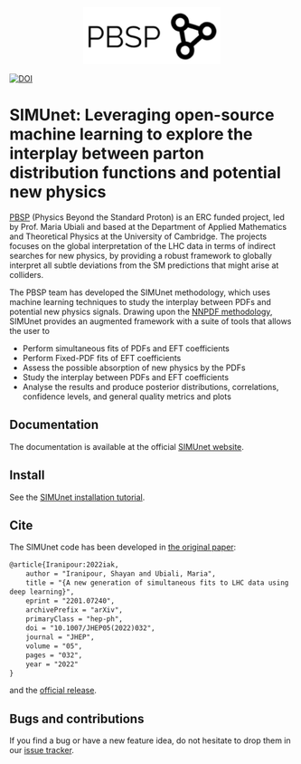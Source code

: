 <div align="center">
  <img src="PBSP_logo.png" height=100>
</div>

[![DOI](Pending)](Pending)

# SIMUnet: Leveraging open-source machine learning to explore the interplay between parton distribution functions and potential new physics

[PBSP](https://www.pbsp.org.uk/) (Physics Beyond the Standard Proton) is an ERC funded project, led by Prof. Maria Ubiali and based at the Department of Applied Mathematics and Theoretical Physics at the University of Cambridge. The projects focuses on the global interpretation of the LHC data in terms of indirect searches for new physics, by providing a robust framework to globally interpret all subtle deviations from the SM predictions that might arise at colliders.

The PBSP team has developed the SIMUnet methodology, which uses machine learning techniques to study the interplay between PDFs and potential new physics signals. Drawing upon
the [NNPDF methodology](https://arxiv.org/abs/2109.02653), SIMUnet provides an augmented framework with a suite of tools that allows the user to

- Perform simultaneous fits of PDFs and EFT coefficients
- Perform Fixed-PDF fits of EFT coefficients
- Assess the possible absorption of new physics by the PDFs
- Study the interplay between PDFs and EFT coefficients 
- Analyse the results and produce posterior distributions, correlations, confidence levels, and general quality metrics and plots

## Documentation

The documentation is available at the official [SIMUnet website](https://hep-pbsp.github.io/SIMUnet/sphinx/build/html/index.html).

## Install

See the [SIMUnet installation tutorial](https://hep-pbsp.github.io/SIMUnet/sphinx/build/html/tutorials/Installation.html).

## Cite

The SIMUnet code has been developed in [the original paper](https://inspirehep.net/literature/2013000):

```
@article{Iranipour:2022iak,
    author = "Iranipour, Shayan and Ubiali, Maria",
    title = "{A new generation of simultaneous fits to LHC data using deep learning}",
    eprint = "2201.07240",
    archivePrefix = "arXiv",
    primaryClass = "hep-ph",
    doi = "10.1007/JHEP05(2022)032",
    journal = "JHEP",
    volume = "05",
    pages = "032",
    year = "2022"
}
```

and the [official release](pending). 

## Bugs and contributions

If you find a bug or have a new feature idea, do not hesitate to drop them in our [issue tracker](https://github.com/HEP-PBSP/SIMUnet/issues).
